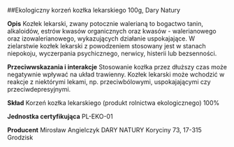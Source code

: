 ##Ekologiczny korzeń kozłka lekarskiego 100g, Dary Natury

**Opis** Kozłek lekarski, zwany potocznie walerianą to bogactwo tanin, alkaloidów, estrów kwasów organicznych oraz kwasów - walerianowego oraz izowalerianowego, wykazujących działanie uspokajające. W zielarstwie kozłek lekarski z powodzeniem stosowany jest w stanach niepokoju, wyczerpania psychicznego, nerwicy, histerii lub bezsenności.

**Przeciwwskazania i interakcje** Stosowanie kozłka przez dłuższy czas może negatywnie wpływać na układ trawienny. Kozłek lekarski może wchodzić w reakcje z niektórymi lekami, np. przeciwbólowymi, uspokajającymi czy przeciwdepresyjnymi.

**Skład** Korzeń kozłka lekarskiego (produkt rolnictwa ekologicznego) 100%

**Jednostka certyfikująca** PL-EKO-01

**Producent** Mirosław Angielczyk DARY NATURY
Koryciny 73, 17-315 Grodzisk
